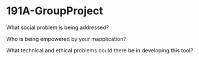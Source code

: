 # 191A-GroupProject


What social problem is being addressed?


Who is being empowered by your mapplication?


What technical and ethical problems could there be in developing this tool?
